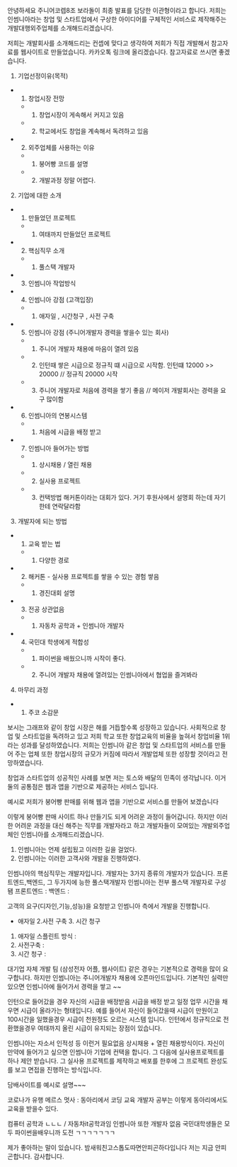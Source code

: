 <!-- 1페이지 : 인썸니아 간략하게 소개 -->
안녕하세요 주니어코렙8조 보라돌이 최종 발표를 담당한 이관형이라고 합니다.
저희는 인썸니아라는 창업 및 스타트업에서 구상한 아이디어를 
구체적인 서비스로 제작해주는 개발대행외주업체를 소개해드리겠습니다.
<!-- 2페이지 : 카카오톡 -->
저희는 개발회사를 소개해드리는 컨셉에 맞다고 생각하여
저희가 직접 개발해서 참고자료를 웹사이트로 만들었습니다.
카카오톡 링크에 올리겠습니다. 참고자료로 쓰시면 좋겠습니다.

<!-- 3페이지 : 목차를  -->
1. 기업선정이유(목적)
  - 1. 창업시장 전망
    - 1. 창업시장이 게속해서 커지고 있음
    - 2. 학교에서도 창업을 계속해서 독려하고 있음
  - 2. 외주업체를 사용하는 이유
    - 1. 붕어빵 코드를 설명
    - 2. 개발과정 정말 어렵다.

2. 기업에 대한 소개
  - 1. 만들었던 프로젝트
    - 1. 여태까지 만들었던 프로젝트
  - 2. 핵심직무 소개
    - 1. 풀스택 개발자
  - 3. 인썸니아 작업방식
  - 4. 인썸니아 강점 (고객입장)
    - 1. 애자일 , 시간청구 , 사전 구축 
  - 5. 인썸니아 강점 (주니어개발자 경력을 쌓을수 있는 회사)
    - 1. 주니어 개발자 채용에 마음이 열려 있음
    - 2. 인턴때 쌓은 시급으로 정규직 떄 시급으로 시작함.  인턴떄 12000 >> 20000  // 정규직 20000 시작
    - 3. 주니어 개발자로 처음에 경력을 쌓기 좋음  //  메이저 개발회사는 경력을 요구 많이함 
  - 6. 인썸니아의 연봉시스템
    - 1. 처음에 시급을 배정 받고
  - 7. 인썸니아 들어가는 방법
    - 1. 상시채용 / 열린 채용 
    - 2. 실사용 프로젝트 
    - 3. 컨택방법 해커톤이라는 대회가 있다. 거기 후원사에서 설명회 하는데 자기한테 연락달라함

3. 개발자에 되는 방법
  - 1. 교육 받는 법
    - 1. 다양한 경로 
  - 2. 해커톤 - 실사용 프로젝트를 쌓을 수 있는 경험 쌓음
    - 1. 경진대회 설명
  - 3. 전공 상관없음
    - 1. 자동차 공학과 + 인썸니아 개발자
  - 4. 국민대 학생에게 적합성
    - 1. 파이썬을 배웠으니까 시작이 좋다.
    - 2. 주니어 개발자 채용에 열려있는 인썸니아에서 협업을 즐겨봐라

4. 마무리 과정
  - 1. 주코 소감문

<!-- 1. 기업선정의 이유 -->
보시는 그래프와 같이 창업 시장은 해를 거듭할수록 성장하고 있습니다.
사회적으로 창업 및 스타트업을 독려하고 있고
저희 학교 또한 창업교육의 비율을 높혀서
창업비율 1위라는 성과를 달성하였습니다.
저희는 인썸니아 같은 창업 및 스타트업의 서비스를 만들어 주는 업체 또한 창업시장의 규모가 커짐에 따라서 
개발업체 또한 성장할 것이라고 전망하였습니다.

창업과 스타트업의 성공적인 사례를 보면 저는 토스와 배달의 민족이 생각납니다.
이거 둘의 공통점은 웹과 앱을 기반으로 제공하는 서비스 입니다.

<!-- 2. 외주업체를 사용하는 이유  -->
예시로 저희가 붕어빵 판매를 위해 웹과 앱을 기반으로 서비스를 만들어 보겠습니다
<!-- 코드설명 부분 생략
1. 붕어빵 모델 설정
2. 붕어빵 데이터 처리과정
3. 붕어빵 데이터를 눈으로 보여주게 하는 과정
4. 서버돌리기
5. 눈에 보여지는 사이트 -->
이렇게 붕어빵 판매 사이트 하나 만들기도 되게 어려운 과정이 들어갑니다.
하지만 이러한 어려운 과정을 대신 해주는 직무를 개발자라고 하고 
개발자들이 모여있는 개발외주업체인 인썸니아를 소개해드리겠습니다.
<!-- 여태까지 만든 프로젝트 -->
1. 인썸니아는 언제 설립됬고 이러한 길을 걸었다.
2. 인썸니아는 이러한 고객사와 개발을 진행하였다.
<!-- 핵심직무 소개 -->
인썸니아의 핵심직무는 개발자입니다.
개발자는 3가지 종류의 개발자가 있습니다.
프론트엔드,백엔드, 그 두가지에 능한 풀스택개발자
인썸니아는 전부 풀스택 개발자로 구성됌
프론트엔드 : 
백엔드 : 
<!-- 인썸니아의 작업방식 -->
고객의 요구(디자인,기능,성능)을 요청받고 인썸니아 측에서 개발을 진행합니다.
<!-- 인썸니아의 장점(고객) -->
-  애자일 2.사전 구축 3. 시간 청구
1. 애자일 스플린트 방식 : 
2. 사전구축 :
3. 시간 청구 : 

<!-- 인썸니아의 강점(취준생) -->
대기업 자체 개발 팀 (삼성전자 어플, 웹사이트) 같은 경우는 기본적으로 경력을 많이 요구합니다.
하지만 인썸니아는 주니어개발자 채용에 오픈마인드입니다. 
기본적인 실력만 있으면 인썸니아에 들어가서 경력을 쌓고 ~~
<!-- 인썸니아의 연봉시스템 -->
인턴으로 들어갔을 경우 자신의 시급을 배정받음
시급을 배정 받고 일정 업무 시간을 채우면 시급이 올라가는 형태입니다.
예를 들어서 자신이 들어갔을때 시급이 만원이고
100시간을 일했을경우 시급이 천원정도 오르는 시스템 입니다.
인턴에서 정규직으로 전환했을경우 여태까지 올린 시급이 유지되는 장점이 있습니다.

<!-- 인썸니아에 들어가는 방법 -->
인썸니아는 자소서 인적성 등 이런거 필요없음
상시채용 + 열린 채용방식이다.
자신이 만약에 들어가고 싶으면 인썸니아 기업에 컨택을 합니다.
그 다음에 실사용프로젝트를 하나 제안 받습니다.
그 실사용 프로젝트를 제작하고 배포를 한후에
그 프로젝트 완성도를 보고 면접을 진행하는 방식입니다.
<!-- 실사용 프로제그 -->
담배사이트를 예시로 설명~~~

<!-- 개발자가 되는 법 -->
코로나가 유행
메르스
멋사 : 동아리에서 코딩 교육
개발자 공부는 이렇게 동아리에서도 교육을 받을수 있다.

<!-- 전공 상관 ㄴ -->
컴퓨터 공학과 ㄴㄴㄴ / 자동차it공학과임 
인썸니아 또한 개발자 없음
국민대학생들은 모두 파이썬을배우니까 도전 ㄱㄱㄱㄱㄱㄱㄱ
<!-- 소감문 -->
제가 좋아하는 말이 있습니다.
밤새워친고스톱도따면안피곤하다입니다
저는 지금 안피곤합니다.
감사합니다.